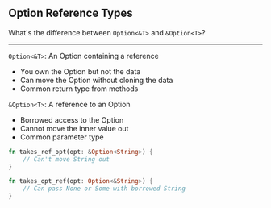 ## Option Reference Types

What's the difference between `Option<&T>` and `&Option<T>`?

---

`Option<&T>`: An Option containing a reference
- You own the Option but not the data
- Can move the Option without cloning the data
- Common return type from methods

`&Option<T>`: A reference to an Option
- Borrowed access to the Option
- Cannot move the inner value out
- Common parameter type

```rust
fn takes_ref_opt(opt: &Option<String>) {
    // Can't move String out
}

fn takes_opt_ref(opt: Option<&String>) {
    // Can pass None or Some with borrowed String
}
```

